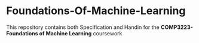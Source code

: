 # Foundations-Of-Machine-Learning
This repository contains both Specification and Handin for the **COMP3223-Foundations of Machine Learning** coursework
